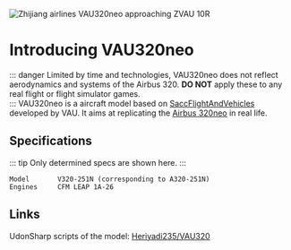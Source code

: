 ![Zhijiang airlines VAU320neo approaching ZVAU 10R](/v320neo/01.webp)
# Introducing VAU320neo
::: danger
Limited by time and technologies, VAU320neo does not reflect aerodynamics and systems of the Airbus 320. **DO NOT** apply these to any real flight or flight simulator games.  
:::
VAU320neo is a aircraft model based on [SaccFlightAndVehicles](https://github.com/Sacchan-VRC/SaccFlightAndVehicles) developed by VAU. It aims at replicating the [Airbus 320neo](https://aircraft.airbus.com/en/aircraft/a320-the-most-successful-aircraft-family-ever/a320neo) in real life.

## Specifications
::: tip
Only determined specs are shown here.
:::
```
Model       V320-251N (corresponding to A320-251N)
Engines     CFM LEAP 1A-26
```
## Links
UdonSharp scripts of the model: [Heriyadi235/VAU320](https://github.com/vrcau/VAU320)